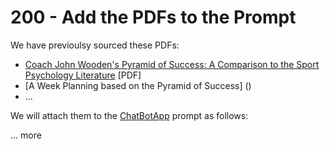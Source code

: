 # 200 - Add the PDFs to the Prompt

We have previoulsy sourced these PDFs:

- [Coach John Wooden's Pyramid of Success: A Comparison to the Sport Psychology Literature](https://github.com/user-attachments/files/18048330/Sports9-1_Perez.pdf) [PDF]
- [A Week Planning based on the Pyramid of Success] ()
- ...
  
We will attach them to the [ChatBotApp](https://chatbotapp.ai/) prompt as follows:

... more
